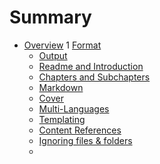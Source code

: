 # Summary

* [Overview](README.md)
1 [Format](Format/README.md)
   * [Output](Format/output.md)
   * [Readme and Introduction](Format/readmeFile.md)
   * [Chapters and Subchapters](Format/summaryFile.md)
   * [Markdown](Format/markdown.md)
   * [Cover](Format/cover.md)
   * [Multi-Languages](Format/multiLanguages.md)
   * [Templating](Format/templating.md)
   * [Content References](Format/contentReferences.md)
   * [Ignoring files & folders](Format/ignoreFile.md)
   * [](Format/.md)

